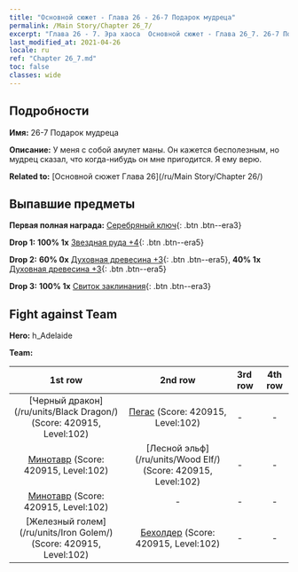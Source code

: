 ```yaml
---
title: "Основной сюжет - Глава 26 - 26-7 Подарок мудреца"
permalink: /Main Story/Chapter 26_7/
excerpt: "Глава 26 - 7. Эра хаоса  Основной сюжет - Глава 26_7. 26-7 Подарок мудреца"
last_modified_at: 2021-04-26
locale: ru
ref: "Chapter 26_7.md"
toc: false
classes: wide
---
```


## Подробности

 **Имя:** 26-7 Подарок мудреца

 **Описание:** У меня с собой амулет маны. Он кажется бесполезным, но мудрец сказал, что когда-нибудь он мне пригодится. Я ему верю.

 **Related to:** [Основной сюжет Глава 26](/ru/Main Story/Chapter 26/)

## Выпавшие предметы

 **Первая полная награда:** [Серебряный ключ](/ItemsRU/con_693/){: .btn .btn--era3}

 **Drop 1:** **100% 1x** [Звездная руда +4](/ItemsRU/mat_89/){: .btn .btn--era5}

 **Drop 2:** **60% 0x** [Духовная древесина +3](/ItemsRU/mat_83/){: .btn .btn--era5}, **40% 1x** [Духовная древесина +3](/ItemsRU/mat_83/){: .btn .btn--era5}

 **Drop 3:** **100% 1x** [Свиток заклинания](/ItemsRU/con_694/){: .btn .btn--era3}


## Fight against Team
 **Hero:** h_Adelaide

 **Team:**


  | 1st row | 2nd row | 3rd row | 4th row |
  |:----:|:----:|:----|:----:|
  | [Черный дракон](/ru/units/Black Dragon/) (Score: 420915, Level:102)  | [Пегас](/ru/units/Pegasus/) (Score: 420915, Level:102)  | - | - |
  | [Минотавр](/ru/units/Minotaur/) (Score: 420915, Level:102)  | [Лесной эльф](/ru/units/Wood Elf/) (Score: 420915, Level:102)  | - | - |
  | [Минотавр](/ru/units/Minotaur/) (Score: 420915, Level:102)  | - | - | - |
  | [Железный голем](/ru/units/Iron Golem/) (Score: 420915, Level:102)  | [Бехолдер](/ru/units/Beholder/) (Score: 420915, Level:102)  | - | - |


